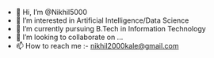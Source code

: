 - 👋 Hi, I’m @Nikhil5000
- 👀 I’m interested in Artificial Intelligence/Data Science
- 🌱 I’m currently pursuing B.Tech in Information Technology 
- 💞️ I’m looking to collaborate on ...
- 📫 How to reach me :- nikhil2000kale@gmail.com

<!---
Nikhil5000/Nikhil5000 is a ✨ special ✨ repository because its `README.md` (this file) appears on your GitHub profile.
You can click the Preview link to take a look at your changes.
--->
